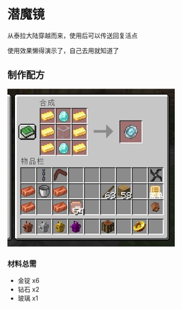 # 潜魔镜

从泰拉大陆穿越而来，使用后可以传送回复活点

使用效果懒得演示了，自己去用就知道了

## 制作配方

<img src="./equi/mirror/img/craft.jpg">

### 材料总需

* 金锭 x6
* 钻石 x2
* 玻璃 x1